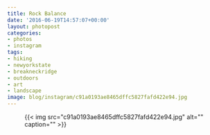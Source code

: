 ```yaml
---
title: Rock Balance
date: '2016-06-19T14:57:07+00:00'
layout: photopost
categories:
- photos
- instagram
tags:
- hiking
- newyorkstate
- breakneckridge
- outdoors
- art
- landscape
image: blog/instagram/c91a0193ae8465dffc5827fafd422e94.jpg
---
```


<figure class="photo photo--square">
  {{< img src="c91a0193ae8465dffc5827fafd422e94.jpg" alt="" caption="" >}}

</figure>




